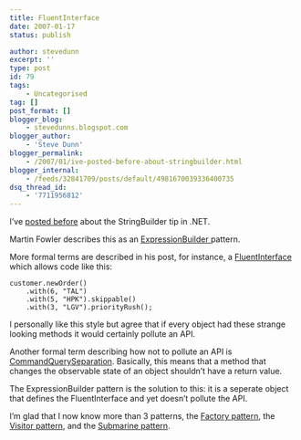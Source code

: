 ```yaml
---
title: FluentInterface
date: 2007-01-17
status: publish

author: stevedunn
excerpt: ''
type: post
id: 79
tags:
    - Uncategorised
tag: []
post_format: []
blogger_blog:
    - stevedunns.blogspot.com
blogger_author:
    - 'Steve Dunn'
blogger_permalink:
    - /2007/01/ive-posted-before-about-stringbuilder.html
blogger_internal:
    - /feeds/32841709/posts/default/4981670039336400735
dsq_thread_id:
    - '7711956812'
---
```

I’ve [posted before](http://stevedunns.blogspot.com/2006/08/quicky-stringbuilder-tip.html) about the StringBuilder tip in .NET.

Martin Fowler describes this as an [ExpressionBuilder ](http://www.martinfowler.com/bliki/ExpressionBuilder.html)pattern.

More formal terms are described in his post, for instance, a [FluentInterface](http://www.martinfowler.com/bliki/FluentInterface.html) which allows code like this:

```
customer.newOrder() 
	.with(6, "TAL") 
	.with(5, "HPK").skippable() 
	.with(3, "LGV").priorityRush();
```

I personally like this style but agree that if every object had these strange looking methods it would certainly pollute an API.

Another formal term describing how not to pollute an API is [CommandQuerySeparation](http://www.martinfowler.com/bliki/CommandQuerySeparation.html). Basically, this means that a method that changes the observable state of an object shouldn’t have a return value.

The ExpressionBuilder pattern is the solution to this: it is a seperate object that defines the FluentInterface and yet doesn’t pollute the API.

I’m glad that I now know more than 3 patterns, the [Factory pattern](http://en.wikipedia.org/wiki/Factory_pattern), the [Visitor pattern](http://en.wikipedia.org/wiki/Visitor_pattern), and the [Submarine pattern](http://dunnhq.com/SubmarinePattern).